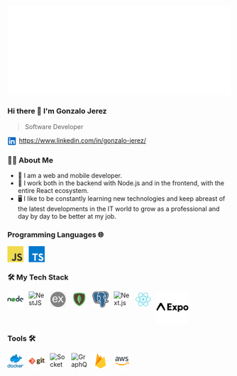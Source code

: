 <img src="./icons/banner.svg"/>

### Hi there 👋 I'm Gonzalo Jerez

> Software Developer

<!-- LINKEDIN -->
<a href="https://www.linkedin.com/in/gonzalo-jerez/" alt="LinkedIn de Gonzalo Jerez" rel="noopener noreferer" style="display: flex; gap:6px">
 <img src="./icons/linkedin.svg" width="20" height="20" alt="LinkedIn logo" />
<span>
  https://www.linkedin.com/in/gonzalo-jerez/
  </span>
</a>

<h3> 👨🏻 About Me </h3>

-  📱 I am a web and mobile developer.
-  🌱 I work both in the backend with Node.js and in the frontend, with the entire React ecosystem.
-  🖥 I like to be constantly learning new technologies and keep abreast of the latest developments in the IT world to grow as a professional and day by day to be better at my job.

### Programming Languages 🌐

<div style="display:flex; gap:12px">
  <img src="https://raw.githubusercontent.com/github/explore/80688e429a7d4ef2fca1e82350fe8e3517d3494d/topics/javascript/javascript.png" alt="Javascript" width="36" height="36">
  <img src="https://raw.githubusercontent.com/github/explore/80688e429a7d4ef2fca1e82350fe8e3517d3494d/topics/typescript/typescript.png" alt="ts logo" width="36" height="36">
</div>

<h3>🛠 My Tech Stack</h3>

<div style="display:flex; gap:12px">
  <img src="https://raw.githubusercontent.com/sachinverma53121/sachinverma53121/master/icons/node.png" alt="Node" width="36" height="36">
  <img src="https://d33wubrfki0l68.cloudfront.net/e937e774cbbe23635999615ad5d7732decad182a/26072/logo-small.ede75a6b.svg" alt="NestJS" width="36" height="36">
  <img src="https://raw.githubusercontent.com/sachinverma53121/sachinverma53121/master/icons/express.png" alt="Express" width="36" height="36">
  <img src="https://raw.githubusercontent.com/sachinverma53121/sachinverma53121/master/icons/mongo.png" alt="Mongo" width="36" height="36">
  <img src="https://raw.githubusercontent.com/github/explore/80688e429a7d4ef2fca1e82350fe8e3517d3494d/topics/postgresql/postgresql.png" alt="PostgreSQL" width="36" height="36">
  <img src="https://nextjs.org/static/favicon/favicon-32x32.png" alt="Next.js" width="36" height="36">
  <img src="https://raw.githubusercontent.com/sachinverma53121/sachinverma53121/master/icons/react.png" alt="React" width="36" height="36">
   <img src="./icons/expo.svg" alt="Expo" />
</div>

### Tools 🛠️

<div style="display:flex; gap:12px">
  <img src="https://raw.githubusercontent.com/github/explore/80688e429a7d4ef2fca1e82350fe8e3517d3494d/topics/docker/docker.png" alt="Docker" width="36" height="36">
  <img src="https://raw.githubusercontent.com/github/explore/80688e429a7d4ef2fca1e82350fe8e3517d3494d/topics/git/git.png" alt="Git" width="36" height="36">
  <img src="https://socket.io/images/logo.svg" alt="Socket" width="36" height="36">
  <img src="https://graphql.org/img/brand/logos/logo.svg" alt="GraphQL" width="36" height="36">
  <img src="https://raw.githubusercontent.com/github/explore/80688e429a7d4ef2fca1e82350fe8e3517d3494d/topics/firebase/firebase.png" alt="firebase" width="36" height="36">
  <img src="https://raw.githubusercontent.com/github/explore/main/topics/aws/aws.png" style="background-color:#fff" alt="AWS" width="36" height="36">
</div>

